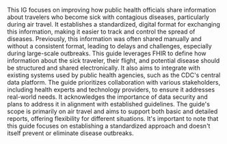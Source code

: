 This IG focuses on improving how public health officials share information about travelers who become sick with contagious diseases, particularly during air travel. It establishes a standardized, digital format for exchanging this information, making it easier to track and control the spread of diseases. Previously, this information was often shared manually and without a consistent format, leading to delays and challenges, especially during large-scale outbreaks. This guide leverages FHIR to define how information about the sick traveler, their flight, and potential disease should be structured and shared electronically. It also aims to integrate with existing systems used by public health agencies, such as the CDC's central data platform. The guide prioritizes collaboration with various stakeholders, including health experts and technology providers, to ensure it addresses real-world needs. It acknowledges the importance of data security and plans to address it in alignment with established guidelines. The guide's scope is primarily on air travel and aims to support both basic and detailed reports, offering flexibility for different situations. It's important to note that this guide focuses on establishing a standardized approach and doesn't itself prevent or eliminate disease outbreaks.